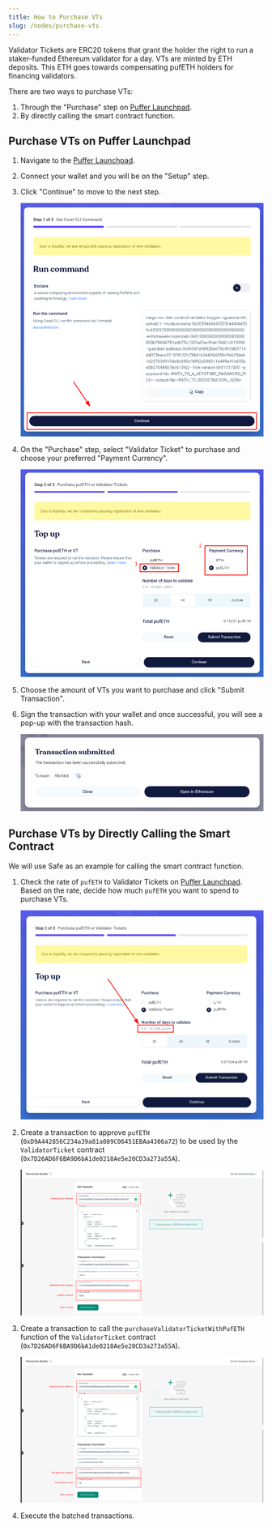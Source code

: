 ```yaml
---
title: How to Purchase VTs
slug: /nodes/purchase-vts
---
```


Validator Tickets are ERC20 tokens that grant the holder the right to run a staker-funded Ethereum validator for a day. VTs are minted by ETH deposits. This ETH goes towards compensating pufETH holders for financing validators.

There are two ways to purchase VTs:

1. Through the "Purchase" step on [Puffer Launchpad](https://launchpad.puffer.fi/).
2. By directly calling the smart contract function.

## Purchase VTs on Puffer Launchpad

1. Navigate to the [Puffer Launchpad](https://launchpad.puffer.fi/).
2. Connect your wallet and you will be on the "Setup" step.
3. Click "Continue" to move to the next step.

   ![Setup Step](../static/img/purchase-vt-1-step.png)

4. On the "Purchase" step, select "Validator Ticket" to purchase and choose your preferred "Payment Currency".

   ![Purchase Step](../static/img/purchase-vt-2-currency-select.png)

5. Choose the amount of VTs you want to purchase and click "Submit Transaction".
6. Sign the transaction with your wallet and once successful, you will see a pop-up with the transaction hash.

   ![Purchase Step](../static/img/purchase-vt-3-transaction-submitted.png)

## Purchase VTs by Directly Calling the Smart Contract

We will use Safe as an example for calling the smart contract function.

1. Check the rate of `pufETH` to Validator Tickets on [Puffer Launchpad](https://launchpad.puffer.fi/Purchase). Based on the rate, decide how much `pufETH` you want to spend to purchase VTs.

   ![Rate](../static/img/purchase-vt-4-pufeth-vt-rate.png)

2. Create a transaction to approve `pufETH` (`0xD9A442856C234a39a81a089C06451EBAa4306a72`) to be used by the `ValidatorTicket` contract (`0x7D26AD6F6BA9D6bA1de0218Ae5e20CD3a273a55A`).

   ![Approve pufETH](../static/img/purchase-vt-5-approve-tx.png)

3. Create a transaction to call the `purchaseValidatorTicketWithPufETH` function of the `ValidatorTicket` contract (`0x7D26AD6F6BA9D6bA1de0218Ae5e20CD3a273a55A`).

   ![Purchase VTs](../static/img/purchase-vt-6-purchase-tx.png)

4. Execute the batched transactions.
